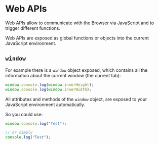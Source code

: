 # Web APIs

Web APIs allow to communicate with the Browser via JavaScript and to trigger different functions.

Web APIs are exposed as global functions or objects into the current JavaScript environment.

## `window`

For example there is a `window` object exposed, which contains all the information about the current window (the current tab):

```javascript
window.console.log(window.innerHeight);
window.console.log(window.innerWidth);
```

All attributes and methods of the `window` object, are exposed to your JavaScript environment automatically.

So you could use:

```javascript
window.console.log("Test");

// or simply
console.log("Test");
```
